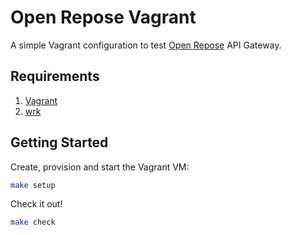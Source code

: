 # Open Repose Vagrant

A simple Vagrant configuration to test [Open Repose](http://openrepose.org/) API Gateway.

## Requirements

1. [Vagrant](https://www.vagrantup.com/)
2. [wrk](https://github.com/wg/wrk)

## Getting Started

Create, provision and start the Vagrant VM:

```bash
make setup
```

Check it out!

```bash
make check
```
